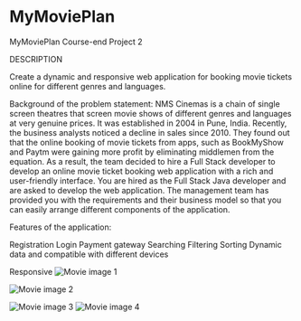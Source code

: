 # MyMoviePlan

MyMoviePlan
Course-end Project 2

DESCRIPTION

Create a dynamic and responsive web application for booking movie tickets online for different genres and languages.

Background of the problem statement:
NMS Cinemas is a chain of single screen theatres that screen movie shows of different genres and languages at very genuine prices. It was established in 2004 in Pune, India. Recently, the business analysts noticed a decline in sales since 2010. They found out that the online booking of movie tickets from apps, such as BookMyShow and Paytm were gaining more profit by eliminating middlemen from the equation. As a result, the team decided to hire a Full Stack developer to develop an online movie ticket booking web application with a rich and user-friendly interface.
You are hired as the Full Stack Java developer and are asked to develop the web application. The management team has provided you with the requirements and their business model so that you can easily arrange different components of the application.

Features of the application:

Registration
Login
Payment gateway
Searching
Filtering
Sorting
Dynamic data
and compatible with different devices

Responsive ![Movie image 1](https://github.com/yogesh-154/MyMoviePlan/assets/119795285/2e8de040-c56c-4468-b10a-5ef0542f2301)

![Movie image 2](https://github.com/yogesh-154/MyMoviePlan/assets/119795285/a666333f-c872-43e3-89b3-9f496ff270d8)

![Movie image 3](https://github.com/yogesh-154/MyMoviePlan/assets/119795285/22a936a9-b12b-423f-b0b2-58427bd733ee)
![Movie image 4](https://github.com/yogesh-154/MyMoviePlan/assets/119795285/77ef6eb4-f42a-4216-aab9-3456595942a6)
